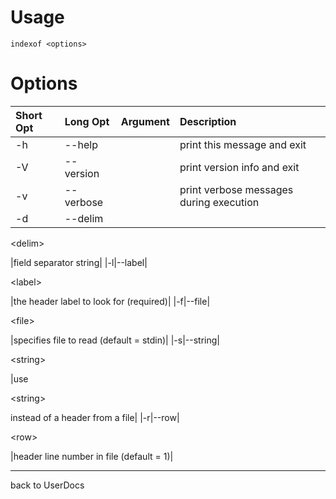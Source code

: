 # Usage #

`indexof <options> `



# Options #
|**Short Opt**|**Long Opt**|**Argument**|**Description**|
|:------------|:-----------|:-----------|:--------------|
|-h|--help|  |print this message and exit|
|-V|--version|  |print version info and exit|
|-v|--verbose|  |print verbose messages during execution|
|-d|--delim|

&lt;delim&gt;

 |field separator string|
|-l|--label|

&lt;label&gt;

 |the header label to look for (required)|
|-f|--file|

&lt;file&gt;

 |specifies file to read (default = stdin)|
|-s|--string|

&lt;string&gt;

 |use 

&lt;string&gt;

 instead of a header from a file|
|-r|--row|

&lt;row&gt;

 |header line number in file (default = 1)|


---

back to UserDocs